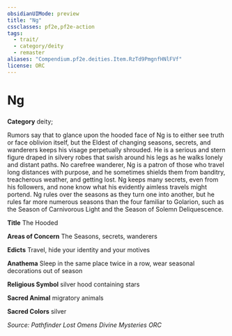 ```yaml
---
obsidianUIMode: preview
title: "Ng"
cssclasses: pf2e,pf2e-action
tags:
  - trait/
  - category/deity
  - remaster
aliases: "Compendium.pf2e.deities.Item.RzTd9PmgnfHNlFVf"
license: ORC
---
```

# Ng

### 

**Category** deity; 




Rumors say that to glance upon the hooded face of Ng is to either see truth or face oblivion itself, but the Eldest of changing seasons, secrets, and wanderers keeps his visage perpetually shrouded. He is a serious and stern figure draped in silvery robes that swish around his legs as he walks lonely and distant paths. No carefree wanderer, Ng is a patron of those who travel long distances with purpose, and he sometimes shields them from banditry, treacherous weather, and getting lost. Ng keeps many secrets, even from his followers, and none know what his evidently aimless travels might portend. Ng rules over the seasons as they turn one into another, but he rules far more numerous seasons than the four familiar to Golarion, such as the Season of Carnivorous Light and the Season of Solemn Deliquescence.

**Title** The Hooded

**Areas of Concern** The Seasons, secrets, wanderers

**Edicts** Travel, hide your identity and your motives

**Anathema** Sleep in the same place twice in a row, wear seasonal decorations out of season

**Religious Symbol** silver hood containing stars

**Sacred Animal** migratory animals

**Sacred Colors** silver

*Source: Pathfinder Lost Omens Divine Mysteries*
*ORC*